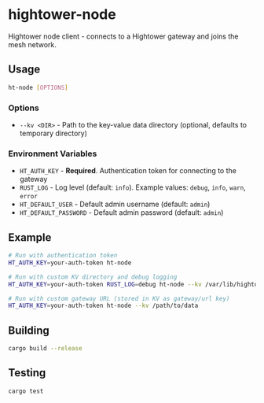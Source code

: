 # hightower-node

Hightower node client - connects to a Hightower gateway and joins the mesh network.

## Usage

```bash
ht-node [OPTIONS]
```

### Options

- `--kv <DIR>` - Path to the key-value data directory (optional, defaults to temporary directory)

### Environment Variables

- `HT_AUTH_KEY` - **Required**. Authentication token for connecting to the gateway
- `RUST_LOG` - Log level (default: `info`). Example values: `debug`, `info`, `warn`, `error`
- `HT_DEFAULT_USER` - Default admin username (default: `admin`)
- `HT_DEFAULT_PASSWORD` - Default admin password (default: `admin`)

## Example

```bash
# Run with authentication token
HT_AUTH_KEY=your-auth-token ht-node

# Run with custom KV directory and debug logging
HT_AUTH_KEY=your-auth-token RUST_LOG=debug ht-node --kv /var/lib/hightower-node

# Run with custom gateway URL (stored in KV as gateway/url key)
HT_AUTH_KEY=your-auth-token ht-node --kv /path/to/data
```

## Building

```bash
cargo build --release
```

## Testing

```bash
cargo test
```
